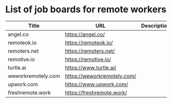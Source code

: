 # List of job boards for remote workers

| Title       | URL          | Description  |
| ------------- |-------------| -----|
| angel.co       | https://angel.co/| |
| remoteok.io      | https://remoteok.io/     |   |
| remoters.net |  https://remoters.net/    |     |
| remotive.io   |  https://remotive.io/    |     |
| turtle.ai     |  https://www.turtle.ai/    |     |
| weworkremotely.com | https://weworkremotely.com/ | |
| upwork.com | https://www.upwork.com/ | |
| freshremote.work | https://freshremote.work/ | |
